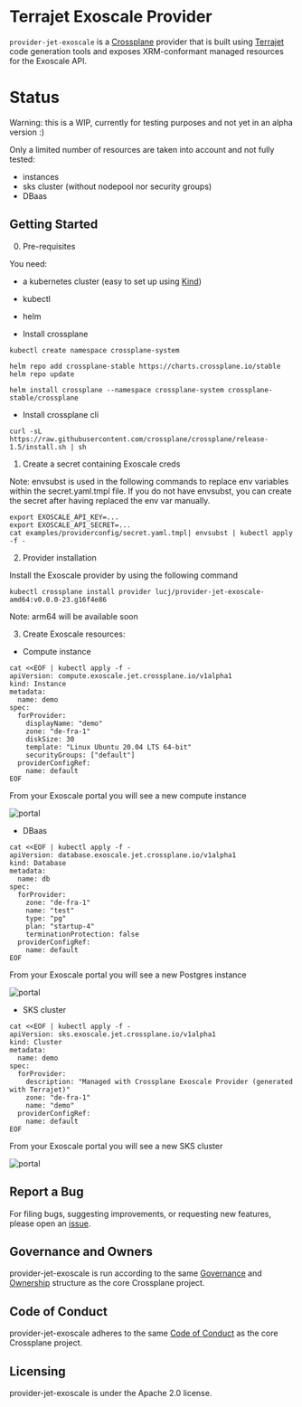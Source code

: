 # Terrajet Exoscale Provider

`provider-jet-exoscale` is a [Crossplane](https://crossplane.io/) provider that
is built using [Terrajet](https://github.com/crossplane-contrib/terrajet) code
generation tools and exposes XRM-conformant managed resources for the Exoscale API.

# Status

Warning: this is a WIP, currently for testing purposes and not yet in an alpha version :)

Only a limited number of resources are taken into account and not fully tested:
- instances
- sks cluster (without nodepool nor security groups)
- DBaas

## Getting Started

0. Pre-requisites

You need:
- a kubernetes cluster (easy to set up using [Kind](https://kind.sigs.k8s.io/docs/user/quick-start/))
- kubectl
- helm

- Install crossplane
```
kubectl create namespace crossplane-system

helm repo add crossplane-stable https://charts.crossplane.io/stable
helm repo update

helm install crossplane --namespace crossplane-system crossplane-stable/crossplane
```

- Install crossplane cli
```
curl -sL https://raw.githubusercontent.com/crossplane/crossplane/release-1.5/install.sh | sh
```

1. Create a secret containing Exoscale creds

Note: envsubst is used in the following commands to replace env variables within the secret.yaml.tmpl
file. If you do not have envsubst, you can create the secret after having replaced the env var manually.

```
export EXOSCALE_API_KEY=...
export EXOSCALE_API_SECRET=...
cat examples/providerconfig/secret.yaml.tmpl| envsubst | kubectl apply -f -
```

2. Provider installation

Install the Exoscale provider by using the following command

```
kubectl crossplane install provider lucj/provider-jet-exoscale-amd64:v0.0.0-23.g16f4e86
```

Note: arm64 will be available soon

3. Create Exoscale resources:

- Compute instance

```
cat <<EOF | kubectl apply -f -
apiVersion: compute.exoscale.jet.crossplane.io/v1alpha1
kind: Instance
metadata:
  name: demo
spec:
  forProvider:
    displayName: "demo"
    zone: "de-fra-1"
    diskSize: 30
    template: "Linux Ubuntu 20.04 LTS 64-bit"
    securityGroups: ["default"]
  providerConfigRef:
    name: default
EOF
```

From your Exoscale portal you will see a new compute instance

![portal](./images/exoscale_compute.png)

- DBaas

```
cat <<EOF | kubectl apply -f -
apiVersion: database.exoscale.jet.crossplane.io/v1alpha1
kind: Database
metadata:
  name: db
spec:
  forProvider:
    zone: "de-fra-1"
    name: "test"
    type: "pg"
    plan: "startup-4"
    terminationProtection: false
  providerConfigRef:
    name: default
EOF
```

From your Exoscale portal you will see a new Postgres instance

![portal](./images/exoscale_database.png)

- SKS cluster

```
cat <<EOF | kubectl apply -f -
apiVersion: sks.exoscale.jet.crossplane.io/v1alpha1
kind: Cluster
metadata:
  name: demo
spec:
  forProvider:
    description: "Managed with Crossplane Exoscale Provider (generated with Terrajet)"
    zone: "de-fra-1"
    name: "demo"
  providerConfigRef:
    name: default
EOF
```

From your Exoscale portal you will see a new SKS cluster

![portal](./images/exoscale_sks_cluster.png)


## Report a Bug

For filing bugs, suggesting improvements, or requesting new features, please
open an [issue](https://github.com/lucj/provider-jet-exoscale/issues).

## Governance and Owners

provider-jet-exoscale is run according to the same
[Governance](https://github.com/crossplane/crossplane/blob/master/GOVERNANCE.md)
and [Ownership](https://github.com/crossplane/crossplane/blob/master/OWNERS.md)
structure as the core Crossplane project.

## Code of Conduct

provider-jet-exoscale adheres to the same [Code of
Conduct](https://github.com/crossplane/crossplane/blob/master/CODE_OF_CONDUCT.md)
as the core Crossplane project.

## Licensing

provider-jet-exoscale is under the Apache 2.0 license.
